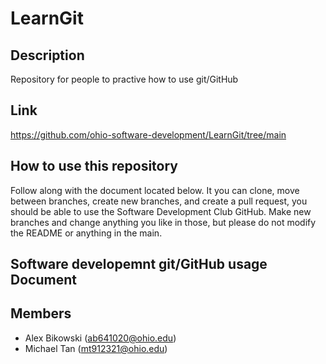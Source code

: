 # LearnGit

## Description
Repository for people to practive how to use git/GitHub

## Link
https://github.com/ohio-software-development/LearnGit/tree/main

## How to use this repository
Follow along with the document located below. It you can clone, move between branches, create new branches, and create a pull request, you should be able to use the Software Development Club GitHub. Make new branches and change anything you like in those, but please do not modify the README or anything in the main.

## Software developemnt git/GitHub usage Document

## Members
- Alex Bikowski (ab641020@ohio.edu)
- Michael Tan (mt912321@ohio.edu)
